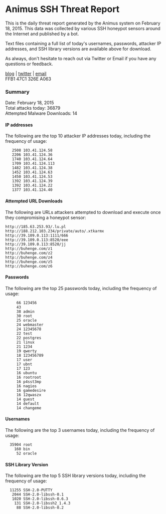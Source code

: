# Animus SSH Threat Report

This is the daily threat report generated by the Animus system on February 18, 2015. This data was collected by various SSH honeypot sensors around the Internet and published by a bot.  

Text files containing a full list of today's usernames, passwords, attacker IP addresses, and SSH library versions are available above for download.  

As always, don't hesitate to reach out via Twitter or Email if you have any questions or feedback.  

[blog](http://morris.guru) | [twitter](https://twitter.com/andrew___morris) | [email](mailto:andrew@morris.guru)  
FFB1 47C1 326E A063  

### Summary

Date: February 18, 2015  
Total attacks today: 36879  
Attempted Malware Downloads: 14 

#### IP addresses
The following are the top 10 attacker IP addresses today, including the frequency of usage:
```
   2508 103.41.124.58
   2206 103.41.124.36
   1740 103.41.124.64
   1709 103.41.124.113
   1482 103.41.124.38
   1452 103.41.124.63
   1450 103.41.124.53
   1392 103.41.124.39
   1392 103.41.124.22
   1377 103.41.124.40
```

#### Attempted URL Downloads
The following are URLs attackers attempted to download and execute once they compromising a honeypot sensor:
```
http://185.63.253.93/.lu.pl
http://188.212.103.234/private/auto/.xtkarmx
http://39.109.0.113:1111/666
http://39.109.0.113:8520/eee
http://39.109.0.113:8520/jj
http://buhenge.com/z1
http://buhenge.com/z2
http://buhenge.com/z4
http://buhenge.com/z5
http://buhenge.com/z6
```

#### Passwords
The following are the top 25 passwords today, including the frequency of usage:
```
     66 123456
     43 
     38 admin
     30 root
     25 oracle
     24 webmaster
     24 12345678
     22 test
     22 postgres
     21 linux
     21 1234
     19 qwerty
     18 123456789
     17 user
     17 ubnt
     17 123
     16 ubuntu
     16 rootroot
     16 p4sst3mp
     16 nagios
     16 gamedesire
     16 12qwaszx
     14 guest
     14 default
     14 changeme
```

#### Usernames
The following are the top 3 usernames today, including the frequency of usage:
```
  35904 root
    160 bin
     52 oracle
```

#### SSH Library Version
The following are the top 5 SSH library versions today, including the frequency of usage:
```
  11255 SSH-2.0-PUTTY
   2044 SSH-2.0-libssh-0.1
   1020 SSH-2.0-libssh-0.6.3
    131 SSH-2.0-libssh2_1.4.3
     88 SSH-2.0-libssh-0.2
```
